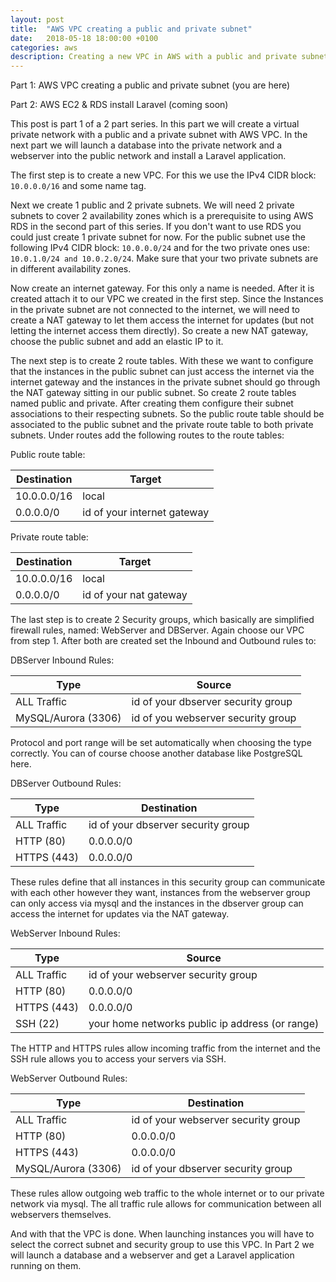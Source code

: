 ```yaml
---
layout: post
title:  "AWS VPC creating a public and private subnet"
date:   2018-05-18 18:00:00 +0100
categories: aws
description: Creating a new VPC in AWS with a public and private subnet, a NAT gateway, routing and security group rules.
---
```


Part 1: AWS VPC creating a public and private subnet (you are here)

Part 2: AWS EC2 & RDS install Laravel (coming soon)

This post is part 1 of a 2 part series. In this part we will create a virtual private network with a public and a private subnet with AWS VPC. In the next part we will launch a database into the private network and a webserver into the public network and install a Laravel application.

The first step is to create a new VPC. For this we use the IPv4 CIDR block: `10.0.0.0/16` and some name tag.

Next we create 1 public and 2 private subnets. We will need 2 private subnets to cover 2 availability zones which is a prerequisite to using AWS RDS in the second part of this series. If you don't want to use RDS you could just create 1 private subnet for now. For the public subnet use the following IPv4 CIDR block: `10.0.0.0/24` and for the two private ones use: `10.0.1.0/24 and 10.0.2.0/24`. Make sure that your two private subnets are in different availability zones.

Now create an internet gateway. For this only a name is needed. After it is created attach it to our VPC we created in the first step. Since the Instances in the private subnet are not connected to the internet, we will need to create a NAT gateway to let them access the internet for updates (but not letting the internet access them directly). So create a new NAT gateway, choose the public subnet and add an elastic IP to it.

The next step is to create 2 route tables. With these we want to configure that the instances in the public subnet can just access the internet via the internet gateway and the instances in the private subnet should go through the NAT gateway sitting in our public subnet. So create 2 route tables named public and private. After creating them configure their subnet associations to their respecting subnets. So the public route table should be associated to the public subnet and the private route table to both private subnets. Under routes add the following routes to the route tables:

Public route table:

| Destination | Target |
| --- | --- |
| 10.0.0.0/16 | local |
| 0.0.0.0/0 | id of your internet gateway |

Private route table:

| Destination | Target |
| --- | --- |
| 10.0.0.0/16 | local |
| 0.0.0.0/0 | id of your nat gateway |


The last step is to create 2 Security groups, which basically are simplified firewall rules, named: WebServer and DBServer. Again choose our VPC from step 1. After both are created set the Inbound and Outbound rules to:

DBServer Inbound Rules:

| Type | Source |
| --- | --- |
| ALL Traffic | id of your dbserver security group |
| MySQL/Aurora (3306) | id of you webserver security group |

Protocol and port range will be set automatically when choosing the type correctly. You can of course choose another database like PostgreSQL here.

DBServer Outbound Rules:

| Type | Destination |
| --- | --- |
| ALL Traffic | id of your dbserver security group |
| HTTP (80) | 0.0.0.0/0 |
| HTTPS (443) | 0.0.0.0/0 |

These rules define that all instances in this security group can communicate with each other however they want, instances from the webserver group can only access via mysql and the instances in the dbserver group can access the internet for updates via the NAT gateway.

WebServer Inbound Rules:

| Type | Source |
| --- | --- |
| ALL Traffic | id of your webserver security group |
| HTTP (80) | 0.0.0.0/0 |
| HTTPS (443) | 0.0.0.0/0 |
| SSH (22) | your home networks public ip address (or range) |

The HTTP and HTTPS rules allow incoming traffic from the internet and the SSH rule allows you to access your servers via SSH.

WebServer Outbound Rules:

| Type | Destination |
| --- | --- |
| ALL Traffic | id of your webserver security group |
| HTTP (80) | 0.0.0.0/0 |
| HTTPS (443) | 0.0.0.0/0 |
| MySQL/Aurora (3306) | id of your dbserver security group |

These rules allow outgoing web traffic to the whole internet or to our private network via mysql. The all traffic rule allows for communication between all webservers themselves.

And with that the VPC is done. When launching instances you will have to select the correct subnet and security group to use this VPC. In Part 2 we will launch a database and a webserver and get a Laravel application running on them.
